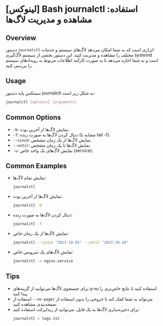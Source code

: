 # [لینوکس] Bash journalctl استفاده: مشاهده و مدیریت لاگ‌ها

## Overview
دستور `journalctl` ابزاری است که به شما امکان می‌دهد لاگ‌های سیستم و خدمات مختلف را مشاهده و مدیریت کنید. این دستور بخشی از سیستم لاگ‌گیری systemd است و به شما اجازه می‌دهد تا به صورت کارآمد اطلاعات مربوط به رویدادهای سیستم را بررسی کنید.

## Usage
سینتکس پایه دستور journalctl به شکل زیر است:

```bash
journalctl [options] [arguments]
```

## Common Options
- `-b`: نمایش لاگ‌ها از آخرین بوت.
- `-f`: دنبال کردن لاگ‌ها به صورت زنده (مشابه با tail -f).
- `--since`: نمایش لاگ‌ها از یک زمان مشخص.
- `--until`: نمایش لاگ‌ها تا یک زمان مشخص.
- `-u`: نمایش لاگ‌های یک واحد خاص (service).

## Common Examples
- نمایش تمام لاگ‌ها:
  ```bash
  journalctl
  ```

- نمایش لاگ‌ها از آخرین بوت:
  ```bash
  journalctl -b
  ```

- دنبال کردن لاگ‌ها به صورت زنده:
  ```bash
  journalctl -f
  ```

- نمایش لاگ‌ها از یک زمان خاص:
  ```bash
  journalctl --since "2023-10-01" --until "2023-10-10"
  ```

- نمایش لاگ‌های یک سرویس خاص:
  ```bash
  journalctl -u nginx.service
  ```

## Tips
- برای جستجوی لاگ‌ها می‌توانید از گزینه‌های `grep` استفاده کنید تا نتایج خاص‌تری را پیدا کنید.
- استفاده از `--no-pager` می‌تواند به شما کمک کند تا خروجی را بدون استفاده از صفحه‌بندی مشاهده کنید.
- برای ذخیره‌سازی لاگ‌ها به یک فایل، می‌توانید از ریدایرکت استفاده کنید:
  ```bash
  journalctl > logs.txt
  ```